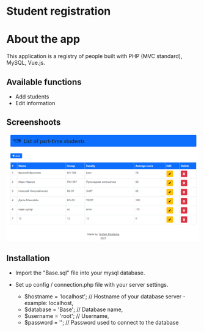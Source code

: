 # Student registration

# About the app
This application is a registry of people built with PHP (MVC standard), MySQL, Vue.js.

## Available functions
* Add students
* Edit information

## Screenshoots
![GitHub Logo](public/img/screen.png)

## Installation
- Import the "Base.sql" file into your mysql database.

- Set up config / connection.php file with your server settings.
    - $hostname = 'localhost'; // Hostname of your database server - example: localhost,
    - $database = 'Base'; // Database name,
    - $username = 'root'; // Username,
    - $password = ''; // Password used to connect to the database

